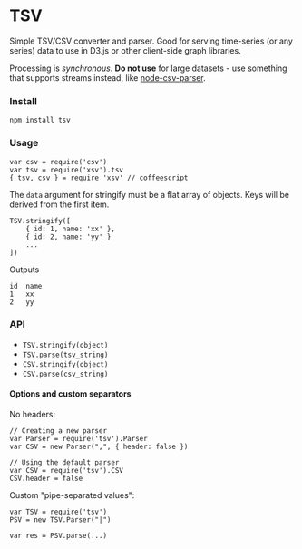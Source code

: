 TSV
===

Simple TSV/CSV converter and parser. Good for serving time-series (or any series) data to use in D3.js or other client-side graph libraries.

Processing is *synchronous*. **Do not use** for large datasets - use something that supports streams instead, like [node-csv-parser](http://npmjs.org/node-csv-parser).

### Install

    npm install tsv

### Usage

    var csv = require('csv')
    var tsv = require('xsv').tsv
    { tsv, csv } = require 'xsv' // coffeescript

The `data` argument for stringify must be a flat array of objects. Keys will be derived from the first item.

    TSV.stringify([
        { id: 1, name: 'xx' },
        { id: 2, name: 'yy' }
        ...
    ])

Outputs

    id  name
    1   xx
    2   yy

### API

- `TSV.stringify(object)`
- `TSV.parse(tsv_string)`
- `CSV.stringify(object)`
- `CSV.parse(csv_string)`

#### Options and custom separators

No headers:

    // Creating a new parser
    var Parser = require('tsv').Parser
    var CSV = new Parser(",", { header: false })

    // Using the default parser
    var CSV = require('tsv').CSV
    CSV.header = false

Custom "pipe-separated values":

    var TSV = require('tsv')
    PSV = new TSV.Parser("|")

    var res = PSV.parse(...)
    